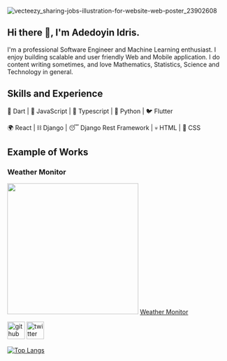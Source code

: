 ![vecteezy_sharing-jobs-illustration-for-website-web-poster_23902608](https://github.com/DevAdedoyin/DevAdedoyin/assets/59482569/ae1e7416-f79d-4954-ab7f-355f6b2de8dd)

## Hi there 👋, I'm Adedoyin Idris.
I'm a professional Software Engineer and Machine Learning enthusiast. I enjoy building scalable and user friendly Web and Mobile application. I do content writing sometimes, and love Mathematics, Statistics, Science and Technology in general.

## Skills and Experience
🎯 Dart | 📝 JavaScript | 💪 Typescript | 🐍 Python | 🐦 Flutter  
  
🌍 React | ⛓️ Django | 😴 Django Rest Framework | 💀 HTML | 💅 CSS

## Example of Works
### Weather Monitor
<img src="https://devadedoyin.com/static/media/weather.d1c7b7a0dd5a955c73e9.PNG" width="300" />
<a href="https://hammerhead-app-4gqe5.ondigitalocean.app/">Weather Monitor</a>

[<img src='https://cdn.jsdelivr.net/npm/simple-icons@3.0.1/icons/github.svg' alt='github' height='40'>](https://github.com/DevAdedoyin)  [<img src='https://cdn.jsdelivr.net/npm/simple-icons@3.0.1/icons/twitter.svg' alt='twitter' height='40'>](https://twitter.com/DreezyBines)

[![Top Langs](https://github-readme-stats.vercel.app/api/top-langs/?username=DevAdedoyin)](https://github.com/anuraghazra/github-readme-stats)



